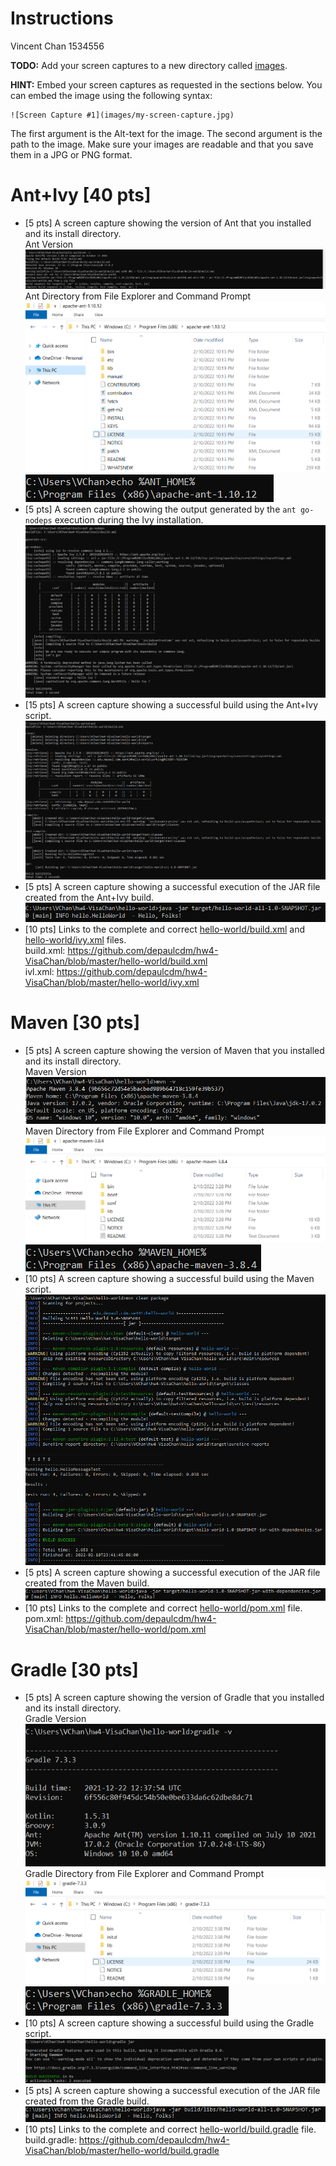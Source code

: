 # Instructions
Vincent Chan 1534556

**TODO:** Add your screen captures to a new directory called [images](images).

**HINT:** Embed your screen captures as requested in the sections below. You can embed the image using the following syntax:

```
![Screen Capture #1](images/my-screen-capture.jpg)
```

The first argument is the Alt-text for the image. The second argument is the path to the image. Make sure your images are readable and that you save them in a JPG or PNG format.

# Ant+Ivy [40 pts]
- [5 pts] A screen capture showing the version of Ant that you installed and its install directory. <br />
Ant Version <br />
![Ant Version](images/AntVersion.PNG) <br /> 
Ant Directory from File Explorer and Command Prompt <br />
![Ant Installed Directory](images/AntDirectory.PNG) <br />
![Ant Home](images/AntHome.PNG) <br />
- [5 pts] A screen capture showing the output generated by the `ant go-nodeps` execution during the Ivy installation. <br />
	  ![Ant Go-nodeps](images/ivyAfter.PNG) <br />
- [15 pts] A screen capture showing a successful build using the Ant+Ivy script. <br />
	  ![Ant Build](images/AntBuild.PNG) <br />
- [5 pts] A screen capture showing a successful execution of the JAR file created from the Ant+Ivy build. <br />
	  ![Ant Execution](images/AntExecution.PNG) <br />
- [10 pts] Links to the complete and correct [hello-world/build.xml](hello-world/build.xml) and [hello-world/ivy.xml](hello-world/ivy.xml) files. <br />
	  build.xml: https://github.com/depaulcdm/hw4-VisaChan/blob/master/hello-world/build.xml <br />
	  ivl.xml: https://github.com/depaulcdm/hw4-VisaChan/blob/master/hello-world/ivy.xml <br />
	
# Maven [30 pts]
- [5 pts] A screen capture showing the version of Maven that you installed and its install directory. <br />
Maven Version <br />
![Maven Version](images/MvnVersion.PNG) <br /> 
Maven Directory from File Explorer and Command Prompt <br />
![Maven Installed Directory](images/MvnDirectory.PNG) <br />
![Maven Home](images/MvnHome.PNG) <br />
- [10 pts] A screen capture showing a successful build using the Maven script. <br />
	  ![Maven Build](images/MvnBuild.PNG) <br />
- [5 pts] A screen capture showing a successful execution of the JAR file created from the Maven build. <br />
	  ![Maven Execution](images/MvnExecution.PNG) <br />
- [10 pts] Links to the complete and correct [hello-world/pom.xml](hello-world/pom.xml) file. <br />
	  pom.xml: https://github.com/depaulcdm/hw4-VisaChan/blob/master/hello-world/pom.xml <br />

# Gradle [30 pts]
- [5 pts] A screen capture showing the version of Gradle that you installed and its install directory. <br />
Gradle Version <br />
![Gradle Version](images/GradleVersion.PNG) <br /> 
Gradle Directory from File Explorer and Command Prompt <br />
![Gradle Installed Directory](images/GradleDirectory.PNG) <br />
![Gradle Home](images/GradleHome.PNG) <br />
- [10 pts] A screen capture showing a successful build using the Gradle script. <br />
	  ![Gradle Version](images/GradleBuild.PNG) <br />
- [5 pts] A screen capture showing a successful execution of the JAR file created from the Gradle build. <br />
	  ![Gradle Execution](images/GradleExecution.PNG) <br />
- [10 pts] Links to the complete and correct [hello-world/build.gradle](hello-world/build.gradle) file. <br />
	  build.gradle: https://github.com/depaulcdm/hw4-VisaChan/blob/master/hello-world/build.gradle <br />
